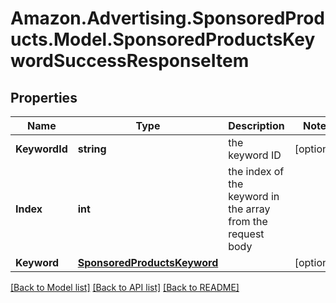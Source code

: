 # Amazon.Advertising.SponsoredProducts.Model.SponsoredProductsKeywordSuccessResponseItem

## Properties

Name | Type | Description | Notes
------------ | ------------- | ------------- | -------------
**KeywordId** | **string** | the keyword ID | [optional] 
**Index** | **int** | the index of the keyword in the array from the request body | 
**Keyword** | [**SponsoredProductsKeyword**](SponsoredProductsKeyword.md) |  | [optional] 

[[Back to Model list]](../README.md#documentation-for-models) [[Back to API list]](../README.md#documentation-for-api-endpoints) [[Back to README]](../README.md)

